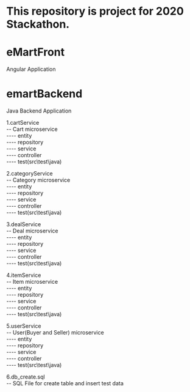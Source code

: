 # This repository is project for 2020 Stackathon.

# eMartFront

Angular Application

# emartBackend

Java Backend Application

1.cartService  
-- Cart microservice  
---- entity  
---- repository  
---- service  
---- controller  
---- test(src\test\java)  
  
2.categoryService  
-- Category microservice  
---- entity  
---- repository  
---- service  
---- controller  
---- test(src\test\java)  
   
3.dealService  
-- Deal microservice    
---- entity  
---- repository  
---- service  
---- controller  
---- test(src\test\java)  

4.itemService  
-- Item microservice  
---- entity  
---- repository  
---- service  
---- controller  
---- test(src\test\java)  

5.userService  
-- User(Buyer and Seller) microservice  
---- entity  
---- repository   
---- service  
---- controller  
---- test(src\test\java)  

6.db_create.sql  
-- SQL File for create table and insert test data  
